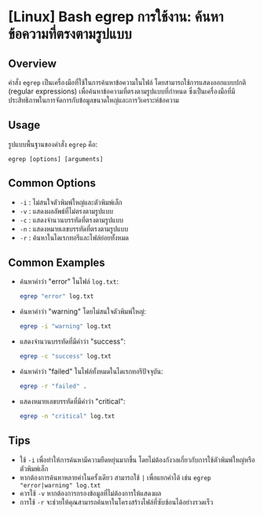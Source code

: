 # [Linux] Bash egrep การใช้งาน: ค้นหาข้อความที่ตรงตามรูปแบบ

## Overview
คำสั่ง `egrep` เป็นเครื่องมือที่ใช้ในการค้นหาข้อความในไฟล์ โดยสามารถใช้การแสดงออกแบบปกติ (regular expressions) เพื่อค้นหาข้อความที่ตรงตามรูปแบบที่กำหนด ซึ่งเป็นเครื่องมือที่มีประสิทธิภาพในการจัดการกับข้อมูลขนาดใหญ่และการวิเคราะห์ข้อความ

## Usage
รูปแบบพื้นฐานของคำสั่ง `egrep` คือ:

```
egrep [options] [arguments]
```

## Common Options
- `-i` : ไม่สนใจตัวพิมพ์ใหญ่และตัวพิมพ์เล็ก
- `-v` : แสดงผลลัพธ์ที่ไม่ตรงตามรูปแบบ
- `-c` : แสดงจำนวนบรรทัดที่ตรงตามรูปแบบ
- `-n` : แสดงหมายเลขบรรทัดที่ตรงตามรูปแบบ
- `-r` : ค้นหาในไดเรกทอรีและไฟล์ย่อยทั้งหมด

## Common Examples
- ค้นหาคำว่า "error" ในไฟล์ `log.txt`:
    ```bash
    egrep "error" log.txt
    ```

- ค้นหาคำว่า "warning" โดยไม่สนใจตัวพิมพ์ใหญ่:
    ```bash
    egrep -i "warning" log.txt
    ```

- แสดงจำนวนบรรทัดที่มีคำว่า "success":
    ```bash
    egrep -c "success" log.txt
    ```

- ค้นหาคำว่า "failed" ในไฟล์ทั้งหมดในไดเรกทอรีปัจจุบัน:
    ```bash
    egrep -r "failed" .
    ```

- แสดงหมายเลขบรรทัดที่มีคำว่า "critical":
    ```bash
    egrep -n "critical" log.txt
    ```

## Tips
- ใช้ `-i` เพื่อทำให้การค้นหามีความยืดหยุ่นมากขึ้น โดยไม่ต้องกังวลเกี่ยวกับการใช้ตัวพิมพ์ใหญ่หรือตัวพิมพ์เล็ก
- หากต้องการค้นหาหลายคำในครั้งเดียว สามารถใช้ `|` เพื่อแยกคำได้ เช่น `egrep "error|warning" log.txt`
- ควรใช้ `-v` หากต้องการกรองข้อมูลที่ไม่ต้องการให้แสดงผล
- การใช้ `-r` จะช่วยให้คุณสามารถค้นหาในโครงสร้างไฟล์ที่ซับซ้อนได้อย่างรวดเร็ว